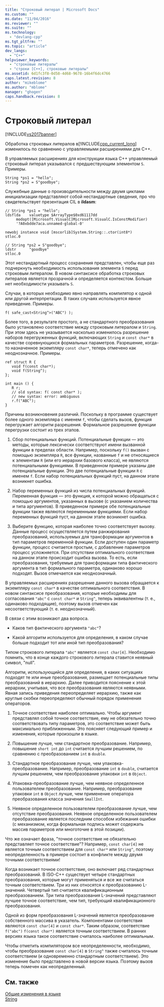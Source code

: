 ```yaml
---
title: "Строковый литерал | Microsoft Docs"
ms.custom: ""
ms.date: "11/04/2016"
ms.reviewer: ""
ms.suite: ""
ms.technology: 
  - "devlang-cpp"
ms.tgt_pltfrm: ""
ms.topic: "article"
dev_langs: 
  - "C++"
helpviewer_keywords: 
  - "строковые литералы"
  - "строки [C++], строковые литералы"
ms.assetid: 6d1fc3f8-0d58-4d68-9678-16b4f6dc4766
caps.latest.revision: 8
author: "mikeblome"
ms.author: "mblome"
manager: "ghogen"
caps.handback.revision: 8
---
```

# Строковый литерал
[!INCLUDE[vs2017banner](../assembler/inline/includes/vs2017banner.md)]

Обработка строковых литералов в[!INCLUDE[cpp_current_long](../dotnet/includes/cpp_current_long_md.md)] изменилось по сравнению с управляемыми расширениями для C\+\+.  
  
 В управляемых расширениях для конструкции языка C\+\+ управляемый строковый литерал указывался с предшествующим элементом `S`.  Примеры.  
  
```  
String *ps1 = "hello";  
String *ps2 = S"goodbye";  
```  
  
 Служебные данные о производительности между двумя циклами инициализации представляют собой нестандартные сведения, про что свидетельствует презентация CIL в **ildasm**:  
  
```  
// String *ps1 = "hello";  
ldsflda    valuetype $ArrayType$0xd61117dd  
     modopt([Microsoft.VisualC]Microsoft.VisualC.IsConstModifier)   
     '?A0xbdde7aca.unnamed-global-0'  
  
newobj instance void [mscorlib]System.String::.ctor(int8*)  
stloc.0  
  
// String *ps2 = S"goodbye";  
ldstr      "goodbye"  
stloc.0  
```  
  
 Этот нестандартный процесс сохранения представлен, чтобы еще раз подчеркнуть необходимость использования элемента `S` перед строковым литералом.  В новом синтаксисе обработка строковых литералов является прозрачной и определяется контекстом.  Больше нет необходимости указывать `S`.  
  
 Случаи, в которых необходимо явно направлять компилятор к одной или другой интерпретации.  В таких случаях используется явное приведение.  Примеры.  
  
```  
f( safe_cast<String^>("ABC") );  
```  
  
 Более того, в результате простого, а не стандартного преобразования было установлено соответствие между строковым литералом и `String`.  При этом здесь не указывается насколько изменилось разрешение наборов перегруженных функций, включающих `String` и `const char*` в качестве соревнующихся формальных параметров.  Разрешение, когда\-то назначенное экземпляру `const char*`, теперь отмечено как неоднозначное.  Примеры.  
  
```  
ref struct R {  
   void f(const char*);  
   void f(String^);  
};  
  
int main () {  
   R r;  
   // old syntax: f( const char* );  
   // new syntax: error: ambiguous  
   r.f("ABC");   
}  
```  
  
 Причины возникновения различий.  Поскольку в программе существует более одного экземпляра с именем `f`, чтобы сделать вызов, функция перегружает алгоритм разрешения.  Формальное разрешение функции перегрузки состоит из трех этапов.  
  
1.  Сбор потенциальных функций.  Потенциальные функции — это методы, которые лексически соответствуют имени вызванной функции в пределах области.  Например, поскольку `f()` вызван с помощью экземпляра `R`, все функции, названные `f` и не относящиеся к элементам `R` \(или его иерархии базового класса\), не являются потенциальными функциями.  В приведенном примере указаны две потенциальные функции.  Это две потенциальные функции `R` с именем `f`.  Если набор потенциальных функций пуст, на данном этапе возникнет ошибка.  
  
2.  Набор переменных функций из числа потенциальных функций.  Переменная функция — это функция, к которой можно обращаться с помощью аргументов, указанных в вызове \(с указанием количества и типа аргументов\).  В приведенном примере обе потенциальные функции также являются переменными функциями.  Если набор переменных функций пуст, на данном этапе возникнет ошибка.  
  
3.  Выберите функцию, которая наиболее точно соответствует вызову.  Данные процесс осуществляется путем ранжирования преобразований, используемых для трансформации аргументов в тип параметров переменной функции.  Если доступен один параметр функции, процесс считается простым, с добавление параметров процесс усложняется.  При отсутствии оптимального соответствия на данном этапе происходит ошибка вызова.  То есть, если преобразования, требуемые для трансформации типа фактического аргумента в тип формального параметра, одинаково хорошо подходят.  Вызов отмечается как неоднозначный.  
  
 В управляемых расширениях разрешение данного вызова обращается к экземпляру `const char*` в качестве оптимального соответствия.  В новом синтаксисе преобразования, которые необходимы для согласования `"abc"` с `const char*` и `String^`, теперь эквивалентны \(т. е., одинаково подходящие\), поэтому вызов отмечен как несоответствующий \(т. е. неоднозначный\).  
  
 В связи с этим возникают два вопроса.  
  
-   Каков тип фактического аргумента `"abc"`?  
  
-   Какой алгоритм используется для определения, в каком случае больше подходит тот или иной тип преобразования?  
  
 Типом строкового литерала `"abc"` является `const char[4]`. Необходимо помнить, что в конце каждого строкового литерала ставится неявный символ, "null".  
  
 Алгоритм, использующийся для определения, в каких ситуациях подходят те или иные преобразования, размещает потенциальные типы преобразований в иерархию.  Далее приводится пояснение к этой иерархии, учитывая, что все преобразования являются неявными.  Явная запись приведения переопределяет иерархию, также как круглые скобки переопределяют обычный порядок применения операторов.  
  
1.  Точное соответствие наиболее оптимально.  Чтобы аргумент представлял собой точное соответствие, ему не обязательно точно соответствовать типу параметров, это соответствие может быть максимально приближенным.  Это поясняет следующий пример и изменения, которые произошли в языке.  
  
2.  Повышение лучше, чем стандартное преобразование.  Например, повышение `short int` до `int` считается лучшим решением, по сравнению с преобразованием `int` в `double`.  
  
3.  Стандартное преобразование лучше, чем упаковка\-преобразование.  Например, преобразование `int` в `double`, считается лучшим решением, чем преобразование упаковки `int` в `Object`.  
  
4.  Упаковка\-преобразование лучше, чем неявное определенное пользователем преобразование.  Например, преобразование упаковки `int` в `Object` лучше, чем применение оператора преобразования класса значения `SmallInt`.  
  
5.  Неявное определенное пользователем преобразование лучше, чем отсутствие преобразования.  Неявное определенное пользователем преобразование является последним способом избежания ошибки \(с механизмом, когда формальная подпись может содержать массив параметров или многоточие в этой позиции\).  
  
 Что же означает фраза, "точное соответствие не обязательно представляет точное соответствие"?  Например, `const char[4]` не является точным соответствием для `const char*` или `String^`, поэтому неопределенность в примере состоит в конфликте между двумя точными соответствиями\!  
  
 Когда возникает точное соответствие, оно включает ряд стандартных преобразований.  В ISO\-C\+\+ существует четыре стандартных преобразования, которые могут применяться и все же считаться точным соответствием.  Три из них относятся к преобразованию L\-значений.  Четвертый тип считается квалификационным преобразованием.  Три типа преобразования L\-значений представляют лучшее точное соответствие, чем тип, требующий квалификационного преобразования.  
  
 Одной из форм преобразования L\-значений является преобразование собственного массива в указатель.  Компонентами соответствия являются `const char[4]` и `const char*`.  Таким образом, соответствие `f("abc")` `f(const char*)` является точным соответствием.  В ранних версиях языка такое соответствие считалось наиболее оптимальным.  
  
 Чтобы отметить компилятором все неопределенности, необходимо, чтобы преобразование `const char[4]` в `String^` также считалось точным соответствием \(и одновременно стандартным соответствием\).  Это изменение было представлено в новой версии языка.  Поэтому вызов теперь помечен как неопределенный.  
  
## См. также  
 [Общие изменения в языке](../Topic/General%20Language%20Changes%20\(C++-CLI\).md)   
 [String](../windows/string-cpp-component-extensions.md)